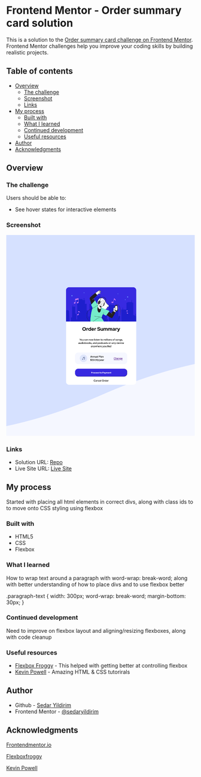 # Frontend Mentor - Order summary card solution

This is a solution to the [Order summary card challenge on Frontend Mentor](https://www.frontendmentor.io/challenges/order-summary-component-QlPmajDUj). Frontend Mentor challenges help you improve your coding skills by building realistic projects. 

## Table of contents

- [Overview](#overview)
  - [The challenge](#the-challenge)
  - [Screenshot](#screenshot)
  - [Links](#links)
- [My process](#my-process)
  - [Built with](#built-with)
  - [What I learned](#what-i-learned)
  - [Continued development](#continued-development)
  - [Useful resources](#useful-resources)
- [Author](#author)
- [Acknowledgments](#acknowledgments)

## Overview

### The challenge

Users should be able to:

- See hover states for interactive elements

### Screenshot

![](./images/screenshot.jpg)

### Links

- Solution URL: [Repo](https://github.com/sedaryildirim/order-summary)
- Live Site URL: [Live Site](https://sedaryildirim.github.io/order-summary/)

## My process

Started with placing all html elements in correct divs, along with class ids to to move onto CSS
styling using flexbox

### Built with

- HTML5
- CSS
- Flexbox

### What I learned

How to wrap text around a paragraph with word-wrap: break-word; along with better understanding
of how to place divs and to use flexbox better

.paragraph-text {
    width: 300px;
    word-wrap: break-word;
    margin-bottom: 30px;
}

### Continued development

Need to improve on flexbox layout and aligning/resizing flexboxes, along with code cleanup

### Useful resources

- [Flexbox Froggy](https://flexboxfroggy.com/) - This helped with getting better at controlling flexbox
- [Kevin Powell](https://www.youtube.com/KevinPowell) - Amazing HTML & CSS tutorirals

## Author

- Github - [Sedar Yildirim](https://github.com/sedaryildirim)
- Frontend Mentor - [@sedaryildirim](https://www.frontendmentor.io/profile/sedaryildirim)

## Acknowledgments

[Frontendmentor.io](https://www.frontendmentor.io/)

[Flexboxfroggy](https://flexboxfroggy.com/)

[Kevin Powell](https://www.youtube.com/KevinPowell)